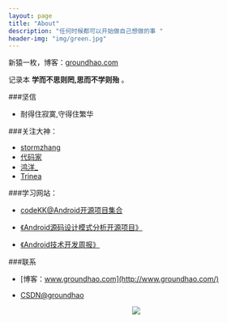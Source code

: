 ```yaml
---
layout: page
title: "About"
description: "任何时候都可以开始做自己想做的事 "
header-img: "img/green.jpg"
---
```



新猿一枚，博客：[groundhao.com](groundhao.com)


记录本 **学而不思则罔,思而不学则殆** 。

###坚信


- 耐得住寂寞,守得住繁华


###关注大神：


- [stormzhang](http://stormzhang.com/)
- [代码家](http://blog.daimajia.com/)
- [鸿洋_](http://blog.csdn.net/lmj623565791?viewmode=contents)
- [Trinea](http://www.trinea.cn/)




###学习网站：

- [codeKK@Android开源项目集合](http://p.codekk.com/)

- [《Android源码设计模式分析开源项目》](https://github.com/simple-android-framework-exchange/android_design_patterns_analysis/)

- [《Android技术开发周报》](http://www.androidweekly.cn/)


###联系

- [博客：www.groundhao.com](http://www.groundhao.com/)

- [CSDN@groundhao](http://blog.csdn.net/data_hlk)



<center>
    <p><img src="http://www.feizl.com/upload2007/2012_02/120212012716082.jpg" align="center"></p>
</center>






